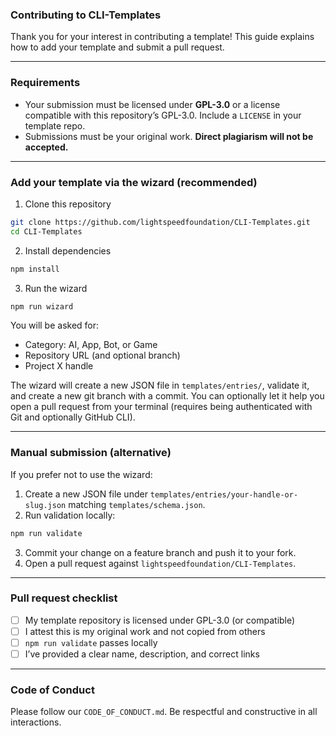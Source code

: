 ### Contributing to CLI-Templates

Thank you for your interest in contributing a template! This guide explains how to add your template and submit a pull request.

---

### Requirements

- Your submission must be licensed under **GPL-3.0** or a license compatible with this repository’s GPL-3.0. Include a `LICENSE` in your template repo.
- Submissions must be your original work. **Direct plagiarism will not be accepted.**

---

### Add your template via the wizard (recommended)

1) Clone this repository

```bash
git clone https://github.com/lightspeedfoundation/CLI-Templates.git
cd CLI-Templates
```

2) Install dependencies

```bash
npm install
```

3) Run the wizard

```bash
npm run wizard
```

You will be asked for:
- Category: AI, App, Bot, or Game
- Repository URL (and optional branch)
- Project X handle

The wizard will create a new JSON file in `templates/entries/`, validate it, and create a new git branch with a commit. You can optionally let it help you open a pull request from your terminal (requires being authenticated with Git and optionally GitHub CLI).

---

### Manual submission (alternative)

If you prefer not to use the wizard:

1) Create a new JSON file under `templates/entries/your-handle-or-slug.json` matching `templates/schema.json`.
2) Run validation locally:

```bash
npm run validate
```

3) Commit your change on a feature branch and push it to your fork.
4) Open a pull request against `lightspeedfoundation/CLI-Templates`.

---

### Pull request checklist

- [ ] My template repository is licensed under GPL-3.0 (or compatible)
- [ ] I attest this is my original work and not copied from others
- [ ] `npm run validate` passes locally
- [ ] I’ve provided a clear name, description, and correct links

---

### Code of Conduct

Please follow our `CODE_OF_CONDUCT.md`. Be respectful and constructive in all interactions.

